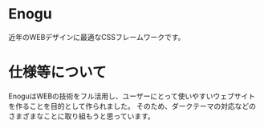 # Enogu
近年のWEBデザインに最適なCSSフレームワークです。
# 仕様等について
EnoguはWEBの技術をフル活用し、ユーザーにとって使いやすいウェブサイトを作ることを目的として作られました。
そのため、ダークテーマの対応などのさまざまなことに取り組もうと思っています。
